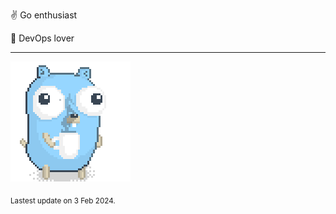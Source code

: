 :v: Go enthusiast

:muscle: DevOps lover

---

![Image alt text](/images/gopher_with_coffee.gif)


<sub>Lastest update on 3 Feb 2024.</sub>
